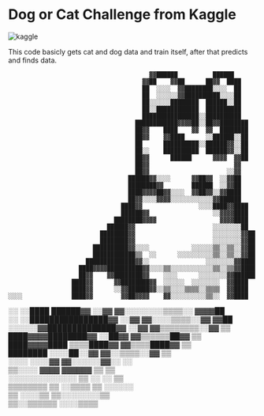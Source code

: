 # Dog or Cat Challenge from Kaggle
![kaggle](https://user-images.githubusercontent.com/67932543/131400336-f7ec5521-5535-4e43-a30e-3d28c49b0b48.png)

This code basicly gets cat and dog data and train itself, after that predicts and finds data.

                                                                            
                                            ▓▓██████          ██████        
                                          ▓▓██    ▓▓██      ██▓▓  ████      
                                          ██  ░░░░  ▓▓████████░░░░  ██      
                                          ██  ░░░░░░▓▓██████████░░░░██      
                                          ██░░░░░░████████  ██████░░██      
                                          ██░░████████████  ██████████      
                                          ████████████████░░██████████      
                                        ████████████▓▓▓▓██░░██▓▓████████    
                                        ██▓▓    ████    ▓▓  ▓▓  ████████    
                                        ██▓▓    ▓▓████      ░░██████░░██    
                                        ██      ██████████░░██████▓▓░░██    
                                        ██░░    ██████████  ██████▓▓░░██    
                                        ██▓▓      ██████      ▓▓▓▓  ▓▓██    
                                        ██▓▓                        ▓▓      
                                        ██▓▓                      ░░▓▓      
                                      ██████▓▓░░░░      ▓▓██▓▓  ░░▓▓██      
                                      ████████▓▓        ██████  ░░▓▓██      
                                      ████▓▓▓▓██▓▓░░░░  ▓▓██▓▓░░▓▓████      
                                      ██▓▓░░░░▓▓▓▓░░░░░░░░░░░░▓▓██████      
                                    ████▓▓                ░░░░████▓▓████    
                                    ██████▓▓                  ░░▓▓▓▓████    
                                  ████████▓▓▓▓                  ▓▓▓▓████    
                                ██████▓▓                      ░░░░░░░░██    
                              ████████▓▓                      ░░░░░░░░▓▓██  
                              ████████▓▓                      ░░░░░░░░▓▓██  
                            ██████████▓▓░░░░            ░░░░░░▒▒░░▒▒░░▓▓██  
                            ████████████▒▒  ░░      ░░░░░░░░░░▒▒░░▒▒░░▓▓██  
                          ██████████████▓▓░░                ░░░░░░░░▓▓████  
                        ████▓▓▓▓██████████▓▓░░░░▒▒░░░░░░░░░░░░▒▒░░▒▒▓▓████  
                        ██▓▓    ▓▓████████▓▓    ░░░░      ░░░░░░░░▓▓██████  
                      ████▓▓      ▓▓████████▓▓  ░░░░░░  ░░░░░░░░  ▓▓████    
                      ████▓▓      ░░▓▓██████▓▓░░▒▒░░░░▒▒▒▒░░▒▒▒▒  ▓▓████    
    ░░░░              ████▓▓        ▓▓██▓▓▓▓    ▓▓░░░░░░░░░░▒▒░░  ▓▓████    
  ░░    ░░████      ██████▓▓        ░░▓▓        ▓▓░░░░░░░░▒▒▒▒░░  ▓▓▓▓██    
  ░░    ░░████████████████▓▓        ░░▓▓        ▓▓░░░░▒▒▒▒░░▓▓      ▓▓██    
    ░░░░░░▓▓██████████████▓▓        ░░▓▓        ▓▓▒▒▒▒▒▒▒▒░░▓▓      ▒▒      
        ████▓▓▓▓████████▓▓        ░░██▓▓          ▓▓▒▒▒▒▒▒██▓▓      ▒▒      
            ████▓▓▓▓████      ▒▒▒▒████▓▓          ▓▓▒▒▒▒████▓▓      ▒▒      
                ████████        ░░░░██░░▓▓        ▓▓░░▒▒▒▒░░▓▓      ▒▒      
                      ░░░░          ░░░░▓▓        ▓▓░░░░░░▓▓░░      ░░      
                        ▒▒░░░░        ▓▓▓▓          ▓▓▓▓▓▓  ▒▒        ▒▒    
                          ░░░░░░░░░░░░░░  ▒▒        ░░      ░░          ▒▒  
                              ▒▒▒▒▒▒▒▒    ▒▒      ░░▒▒▒▒    ▒▒      ░░░░░░  
                                          ▒▒      ░░░░▒▒      ▒▒░░░░░░░░▒▒  
                                            ▒▒░░▒▒▒▒▒▒          ░░░░▒▒▒▒    
